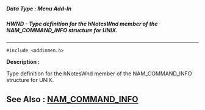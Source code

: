 ##### Data Type : Menu Add-In
##### HWND - Type definition for the hNotesWnd member  of the NAM_COMMAND_INFO structure for UNIX.
---
```
#include <addinmen.h>
```
**Description :**

Type definition for the hNotesWnd member  of the NAM_COMMAND_INFO structure for 
UNIX.

**See Also :**
[NAM_COMMAND_INFO](/reference/Data/NAM_COMMAND_INFO)
---
